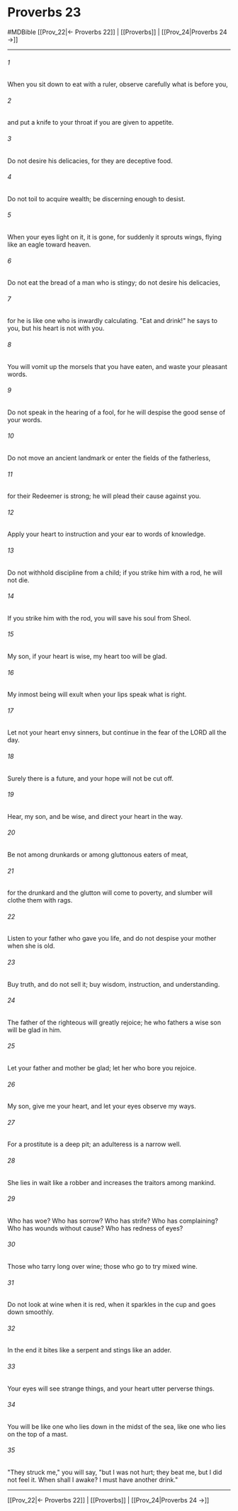 # Proverbs 23
#MDBible
[[Prov_22|← Proverbs 22]] | [[Proverbs]] | [[Prov_24|Proverbs 24 →]]

***

###### 1 

When you sit down to eat with a ruler, observe carefully what is before you, 

###### 2 

and put a knife to your throat if you are given to appetite. 

###### 3 

Do not desire his delicacies, for they are deceptive food. 

###### 4 

Do not toil to acquire wealth; be discerning enough to desist. 

###### 5 

When your eyes light on it, it is gone, for suddenly it sprouts wings, flying like an eagle toward heaven. 

###### 6 

Do not eat the bread of a man who is stingy; do not desire his delicacies, 

###### 7 

for he is like one who is inwardly calculating. "Eat and drink!" he says to you, but his heart is not with you. 

###### 8 

You will vomit up the morsels that you have eaten, and waste your pleasant words. 

###### 9 

Do not speak in the hearing of a fool, for he will despise the good sense of your words. 

###### 10 

Do not move an ancient landmark or enter the fields of the fatherless, 

###### 11 

for their Redeemer is strong; he will plead their cause against you. 

###### 12 

Apply your heart to instruction and your ear to words of knowledge. 

###### 13 

Do not withhold discipline from a child; if you strike him with a rod, he will not die. 

###### 14 

If you strike him with the rod, you will save his soul from Sheol. 

###### 15 

My son, if your heart is wise, my heart too will be glad. 

###### 16 

My inmost being will exult when your lips speak what is right. 

###### 17 

Let not your heart envy sinners, but continue in the fear of the LORD all the day. 

###### 18 

Surely there is a future, and your hope will not be cut off. 

###### 19 

Hear, my son, and be wise, and direct your heart in the way. 

###### 20 

Be not among drunkards or among gluttonous eaters of meat, 

###### 21 

for the drunkard and the glutton will come to poverty, and slumber will clothe them with rags. 

###### 22 

Listen to your father who gave you life, and do not despise your mother when she is old. 

###### 23 

Buy truth, and do not sell it; buy wisdom, instruction, and understanding. 

###### 24 

The father of the righteous will greatly rejoice; he who fathers a wise son will be glad in him. 

###### 25 

Let your father and mother be glad; let her who bore you rejoice. 

###### 26 

My son, give me your heart, and let your eyes observe my ways. 

###### 27 

For a prostitute is a deep pit; an adulteress is a narrow well. 

###### 28 

She lies in wait like a robber and increases the traitors among mankind. 

###### 29 

Who has woe? Who has sorrow? Who has strife? Who has complaining? Who has wounds without cause? Who has redness of eyes? 

###### 30 

Those who tarry long over wine; those who go to try mixed wine. 

###### 31 

Do not look at wine when it is red, when it sparkles in the cup and goes down smoothly. 

###### 32 

In the end it bites like a serpent and stings like an adder. 

###### 33 

Your eyes will see strange things, and your heart utter perverse things. 

###### 34 

You will be like one who lies down in the midst of the sea, like one who lies on the top of a mast. 

###### 35 

"They struck me," you will say, "but I was not hurt; they beat me, but I did not feel it. When shall I awake? I must have another drink." 

***

[[Prov_22|← Proverbs 22]] | [[Proverbs]] | [[Prov_24|Proverbs 24 →]]
